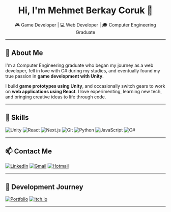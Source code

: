 <h1 align="center">Hi, I'm Mehmet Berkay Coruk 👋</h1>

<p align="center">
  🎮 Game Developer | 💻 Web Developer | 🎓 Computer Engineering Graduate
</p>

---

## 🧠 About Me

I'm a Computer Engineering graduate who began my journey as a web developer, fell in love with C# during my studies, and eventually found my true passion in **game development with Unity**.

I build **game prototypes using Unity**, and occasionally switch gears to work on **web applications using React**. I love experimenting, learning new tech, and bringing creative ideas to life through code.

---

## 🚀 Skills

![Unity](https://img.shields.io/badge/-Unity-000?&logo=Unity)
![React](https://img.shields.io/badge/-React-000?&logo=react)
![Next.js](https://img.shields.io/badge/-Next.js-000?&logo=nextdotjs)
![Git](https://img.shields.io/badge/-Git-000?&logo=git)
![Python](https://img.shields.io/badge/-Python-000?&logo=Python)
![JavaScript](https://img.shields.io/badge/-JavaScript-000?&logo=javascript)
![C#](https://img.shields.io/badge/-CSharp-000?&logo=csharp)

---

## 📫 Contact Me

[![LinkedIn](https://img.shields.io/badge/-LinkedIn-000?&logo=linkedIn)](https://www.linkedin.com/in/mehmet-berkay-coruk-b2b83420a/)
[![Gmail](https://img.shields.io/badge/-Gmail-000?&logo=gmail)](mailto:mehmetberkaycoruk@gmail.com)
[![Hotmail](https://img.shields.io/badge/-Hotmail-000?&logo=microsoftoutlook)](mailto:berkay_coruk@hotmail.com)

---

## 🌱 Development Journey

[![Portfolio](https://img.shields.io/badge/Portfolio-000000?style=flat&logo=vercel&logoColor=white)](https://mehmetberkaycoruk.netlify.app)
[![Itch.io](https://img.shields.io/badge/-Itch.io-000?&logo=itch.io)](https://mehmetberkayc.itch.io)

---

<!---
MehmetBerkayC/MehmetBerkayC is a ✨ special ✨ repository because its `README.md` (this file) appears on your GitHub profile.
You can click the Preview link to take a look at your changes.
--->
